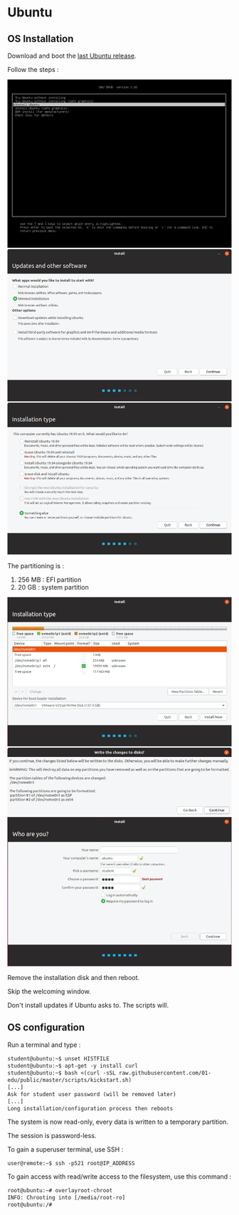 # Ubuntu

## OS Installation

Download and boot the [last Ubuntu release](http://releases.ubuntu.com/19.04/ubuntu-19.04-desktop-amd64.iso).

Follow the steps :

![img1](img/ubuntu-installation/1.png)
![img2](img/ubuntu-installation/2.png)
![img3](img/ubuntu-installation/3.png)

The partitioning is :

1. 256 MB : EFI partition
2. 20 GB : system partition

![img4](img/ubuntu-installation/4.png)
![img5](img/ubuntu-installation/5.png)
![img6](img/ubuntu-installation/6.png)

Remove the installation disk and then reboot.

Skip the welcoming window.

Don't install updates if Ubuntu asks to. The scripts will.

## OS configuration

Run a terminal and type :

```console
student@ubuntu:~$ unset HISTFILE
student@ubuntu:~$ apt-get -y install curl
student@ubuntu:~$ bash <(curl -sSL raw.githubusercontent.com/01-edu/public/master/scripts/kickstart.sh)
[...]
Ask for student user password (will be removed later)
[...]
Long installation/configuration process then reboots
```

The system is now read-only, every data is written to a temporary partition.

The session is password-less.

To gain a superuser terminal, use SSH :

```console
user@remote:~$ ssh -p521 root@IP_ADDRESS
```

To gain access with read/write access to the filesystem, use this command :

```console
root@ubuntu:~# overlayroot-chroot
INFO: Chrooting into [/media/root-ro]
root@ubuntu:/#
```
